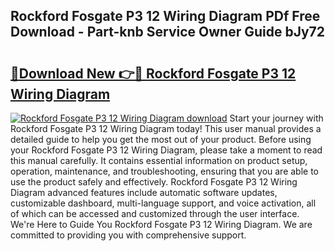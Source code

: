 ## Rockford Fosgate P3 12 Wiring Diagram PDf Free Download - Part-knb Service Owner Guide bJy72

# <h2><a href="http://dfljqp.blite.top/?on=Rockford+Fosgate+P3+12+Wiring+Diagram">🔗Download New 👉🔴 Rockford Fosgate P3 12 Wiring Diagram</a></h2>

[![Rockford Fosgate P3 12 Wiring Diagram download](https://i.imgur.com/lujVjoI.png)](http://dfljqp.blite.top/?on=Rockford+Fosgate+P3+12+Wiring+Diagram)
Start your journey with Rockford Fosgate P3 12 Wiring Diagram today! This user manual provides a detailed guide to help you get the most out of your product. Before using your Rockford Fosgate P3 12 Wiring Diagram, please take a moment to read this manual carefully. It contains essential information on product setup, operation, maintenance, and troubleshooting, ensuring that you are able to use the product safely and effectively. Rockford Fosgate P3 12 Wiring Diagram advanced features include automatic software updates, customizable dashboard, multi-language support, and voice activation, all of which can be accessed and customized through the user interface. We're Here to Guide You Rockford Fosgate P3 12 Wiring Diagram. We are committed to providing you with comprehensive support.
